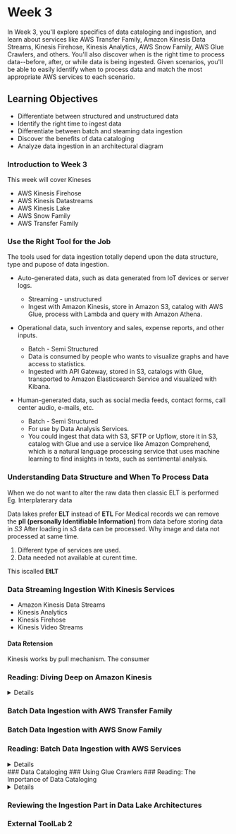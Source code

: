# Week 3

In Week 3, you'll explore specifics of data cataloging and ingestion, and learn about services like AWS Transfer Family, Amazon Kinesis Data Streams, Kinesis Firehose, Kinesis Analytics, AWS Snow Family, AWS Glue Crawlers, and others. You'll also discover when is the right time to process data--before, after, or while data is being ingested. Given scenarios, you'll be able to easily identify when to process data and match the most appropriate AWS services to each scenario.

## Learning Objectives
* Differentiate between structured and unstructured data
* Identify the right time to ingest data
* Differentiate between batch and steaming data ingestion
* Discover the benefits of data cataloging
* Analyze data ingestion in an architectural diagram

### Introduction to Week 3
This week will cover Kineses
* AWS Kinesis Firehose
* AWS Kinesis Datastreams
* AWS Kinesis Lake
* AWS Snow Family
* AWS Transfer Family

### Use the Right Tool for the Job
The tools used for data ingestion totally depend upon the data structure, type and pupose of data ingestion. 
* Auto-generated data, such as data generated from IoT devices or server logs. 
  * Streaming - unstructured
  * Ingest with Amazon Kinesis, store in Amazon S3, catalog with AWS Glue, process with Lambda and query with Amazon Athena. 

* Operational data, such inventory and sales, expense reports, and other inputs. 
  * Batch - Semi Structured 
  * Data is consumed by people who wants to visualize graphs and have access to statistics. 
  * Ingested with API Gateway, stored in S3, catalogs with Glue, transported to Amazon Elasticsearch Service and visualized with Kibana.

* Human-generated data, such as social media feeds, contact forms, call center audio, e-mails, etc. 
  * Batch - Semi Structured
  * For use by Data Analysis Services. 
  * You could ingest that data with S3, SFTP or Upflow, store it in S3, catalog with Glue and use a service like Amazon Comprehend, which is a natural language processing service that uses machine learning to find insights in texts, such as sentimental analysis. 

### Understanding Data Structure and When To Process Data

When we do not want to alter the raw data then classic ELT is performed
Eg. Interplaterary data 

Data lakes prefer **ELT** instead of **ETL**
For Medical records we can remove the **pII (personally Identifiable Information)** from data before storing data in *S3*
After loading in s3 data can be processed.
Why image and data not processed at same time.

1. Different type of services are used.
2. Data needed not available at curent time.

This iscalled **EtLT**

### Data Streaming Ingestion With Kinesis Services

* Amazon Kinesis Data Streams
* Kinesis Analytics
* Kinesis Firehose
* Kinesis Video Streams
#### Data Retension 
Kinesis works by pull mechanism. The consumer 
### Reading: Diving Deep on Amazon Kinesis

<details>

#### AWS Kinesis Family 
Amazon Kinesis makes it easy to collect, process, and analyze real-time, streaming data so you can get timely insights and react quickly to new information. Amazon Kinesis offers key capabilities to cost-effectively process streaming data at any scale, along with the flexibility to choose the tools that best suit the requirements of your application. With Amazon Kinesis, you can ingest real-time data such as video, audio, application logs, website clickstreams, and IoT telemetry data for machine learning, analytics, and other applications. Amazon Kinesis enables you to process and analyze data as it arrives and respond instantly instead of having to wait until all your data is collected before the processing can begin.

More info: https://aws.amazon.com/kinesis/

#### Amazon Kinesis Data Streams
Amazon Kinesis Data Streams (KDS) is a massively scalable and durable real-time data streaming service. KDS can continuously capture gigabytes of data per second from hundreds of thousands of sources such as website clickstreams, database event streams, financial transactions, social media feeds, IT logs, and location-tracking events. The data collected is available in milliseconds to enable real-time analytics use cases such as real-time dashboards, real-time anomaly detection, dynamic pricing, and more.

More info: https://aws.amazon.com/kinesis/data-streams/

#### Amazon Kinesis Firehose
Amazon Kinesis Data Firehose is the easiest way to reliably load streaming data into data lakes, data stores, and analytics services. It can capture, transform, and deliver streaming data to Amazon S3, Amazon Redshift, Amazon Elasticsearch Service, generic HTTP endpoints, and service providers like Datadog, New Relic, MongoDB, and Splunk. It is a fully managed service that automatically scales to match the throughput of your data and requires no ongoing administration. It can also batch, compress, transform, and encrypt your data streams before loading, minimizing the amount of storage used and increasing security.

More info: https://aws.amazon.com/kinesis/data-firehose/?kinesis-blogs.sort-by=item.additionalFields.createdDate&kinesis-blogs.sort-order=desc

#### Amazon Kinesis Data Analytics
Amazon Kinesis Data Analytics is the easiest way to transform and analyze streaming data in real time with Apache Flink. Apache Flink is an open source framework and engine for processing data streams. Amazon Kinesis Data Analytics reduces the complexity of building, managing, and integrating Apache Flink applications with other AWS services. Amazon Kinesis Data Analytics takes care of everything required to run streaming applications continuously, and scales automatically to match the volume and throughput of your incoming data. With Amazon Kinesis Data Analytics, there are no servers to manage, no minimum fee or setup cost, and you only pay for the resources your streaming applications consume.

More info: https://aws.amazon.com/kinesis/data-analytics/

#### Amazon Kinesis Analytics In-Application Streams and Pumps
When you configure application input, you map a streaming source to an in-application stream that is created. Data continuously flows from the streaming source into the in-application stream. An in-application stream works like a table that you can query using SQL statements, but it's called a stream because it represents continuous data flow.

More info: https://docs.aws.amazon.com/kinesisanalytics/latest/dev/streams-pumps.html
</details>

### Batch Data Ingestion with AWS Transfer Family
### Batch Data Ingestion with AWS Snow Family
### Reading: Batch Data Ingestion with AWS Services
<details>

### Data Ingestion Methods
One of the core capabilities of a data lake architecture is the ability to quickly and easily ingest multiple types of data, such as real-time streaming data and bulk data assets from on-premises storage platforms, as well as data generated and processed by legacy on-premises platforms, such as mainframes and data warehouses. AWS provides services and capabilities to cover all of these scenarios.

More info: https://docs.aws.amazon.com/whitepapers/latest/building-data-lakes/data-ingestion-methods.html

#### AWS Snow Family
The AWS Snow Family helps customers that need to run operations in austere, non-data center environments, and in locations where there's lack of consistent network connectivity. The Snow Family, comprised of AWS Snowcone, AWS Snowball, and AWS Snowmobile, offers a number of physical devices and capacity points, most with built-in computing capabilities. These services help physically transport up to exabytes of data into and out of AWS. Snow Family devices are owned and managed by AWS and integrate with AWS security, monitoring, storage management, and computing capabilities.

AWS Snowcone Launch - A Small, Portable, Rugged, and Secure Edge Computing and Data Transfer Device
Check the very funny and informative video at: https://www.youtube.com/watch?v=9euPWOLtzuw 

AWS Snowcone is the smallest member of the AWS Snow Family of edge computing and data transfer devices. Snowcone is portable, rugged, and secure – small and light enough to fit in a backpack, and able to withstand harsh environments. Customers use Snowcone to deploy applications at the edge, and to collect data, process it locally, and move it to AWS either offline (by shipping the device to AWS) or online (by using AWS DataSync on Snowcone to send the data to AWS over the network).

#### AWS Snowcone 
AWS Snowcone is the smallest member of the AWS Snow Family of edge computing, edge storage, and data transfer devices, weighing in at 4.5 pounds (2.1 kg) with 8 terabytes of usable storage. Snowcone is ruggedized, secure, and purpose-built for use outside of a traditional data center. Its small form factor makes it a perfect fit for tight spaces or where portability is a necessity. You can use Snowcone in backpacks on first responders, or for IoT, vehicular, and even drone use cases. You can execute compute applications at the edge, and you can ship the device with data to AWS for offline data transfer, or you can transfer data online with AWS DataSync from edge locations.

More info: https://aws.amazon.com/snowcone/?sc_channel=EL&sc_campaign=Anim_Explainer_2020_vid%20&sc_medium=YouTube&sc_content=video7023&sc_detail=MIGRATION&TRANSFER&sc_country=US

#### Using AWS OpsHub for Snow Family to Manage Devices
The Snow Family Devices now offer a user-friendly tool, AWS OpsHub for Snow Family, that you can use to manage your devices and local AWS services. You use AWS OpsHub on a client computer to perform tasks such as unlocking and configuring single or clustered devices, transferring files, and launching and managing instances running on Snow Family Devices. You can use AWS OpsHub to manage both the Storage Optimized and Compute Optimized device types and the Snow device. The AWS OpsHub application is available at no additional cost to you.

More info: https://docs.aws.amazon.com/snowball/latest/developer-guide/aws-opshub.html

#### Enable password authentication for AWS Transfer Family using AWS Secrets Manager (updated)
More info: https://aws.amazon.com/blogs/storage/enable-password-authentication-for-aws-transfer-family-using-aws-secrets-manager-updated/

#### AWS Transfer for SFTP – Fully Managed SFTP Service for Amazon S3 
This blog post contain further information on how to configure AWS Transfer for SFTP.

More info: https://aws.amazon.com/blogs/aws/new-aws-transfer-for-sftp-fully-managed-sftp-service-for-amazon-s3/


</details>
### Data Cataloging
### Using Glue Crawlers
### Reading: The Importance of Data Cataloging
<details>

#### Data Cataloging
More info: https://docs.aws.amazon.com/whitepapers/latest/building-data-lakes/data-cataloging.html

The earliest challenges that inhibited building a data lake were keeping track of all of the raw assets as they were loaded into the data lake, and then tracking all of the new data assets and versions that were created by data transformation, data processing, and analytics. Thus, an essential component of an Amazon S3-based data lake is the data catalog. The data catalog provides a query-able interface of all assets stored in the data lake’s S3 buckets. The data catalog is designed to provide a single source of truth about the contents of the data lake.

There are two general forms of a data catalog: a comprehensive data catalog that contains information about all assets that have been ingested into the S3 data lake, and a Hive Metastore Catalog (HCatalog) that contains information about data assets that have been transformed into formats and table definitions that are usable by analytics tools like Amazon Athena, Amazon Redshift, Amazon Redshift Spectrum, and Amazon EMR. The two catalogs are not mutually exclusive and both may exist. The comprehensive data catalog can be used to search for all assets in the data lake, and the HCatalog can be used to discover and query data assets in the data lake.

#### Comprehensive Data Catalog 
The comprehensive data catalog can be created by using standard AWS services like AWS Lambda, Amazon DynamoDB, and Amazon Elasticsearch Service (Amazon ES). At a high level, Lambda triggers are used to populate DynamoDB tables with object names and metadata when those objects are put into Amazon S3 then Amazon ES is used to search for specific assets, related metadata, and data classifications. The following figure shows a high-level architectural overview of this solution.

![image](https://user-images.githubusercontent.com/4485129/118430578-fc3a8800-b6f1-11eb-810d-49b8a23b9cd4.png)

#### HCatalog with AWS Glue 
AWS Glue can be used to create a Hive-compatible Metastore Catalog of data stored in an Amazon S3-based data lake. To use AWS Glue to build your data catalog, register your data sources with AWS Glue in the AWS Management Console. AWS Glue will then crawl your S3 buckets for data sources and construct a data catalog using pre-built classifiers for many popular source formats and data types, including JSON, CSV, Parquet, and more. You may also add your own classifiers or choose classifiers from the AWS Glue community to add to your crawls to recognize and catalog other data formats. The AWS Glue-generated catalog can be used by Amazon Athena, Amazon Redshift, Amazon Redshift Spectrum, and Amazon EMR, as well as third-party analytics tools that use a standard Hive Metastore Catalog. 

More info: https://docs.aws.amazon.com/whitepapers/latest/building-data-lakes/data-cataloging.html

#### Data Ingestion Methods
One of the core capabilities of a data lake architecture is the ability to quickly and easily ingest multiple types of data, such as real-time streaming data and bulk data assets from on-premises storage platforms, as well as data generated and processed by legacy on-premises platforms, such as mainframes and data warehouses. AWS provides services and capabilities to cover all of these scenarios.

More info: https://docs.aws.amazon.com/whitepapers/latest/building-data-lakes/data-ingestion-methods.html

#### Future Proofine the Data Lake
A data lake built on AWS can immediately solve a broad range of business analytics challenges and quickly provide value to your business. However, business needs are constantly evolving, AWS and the analytics partner ecosystem are rapidly evolving and adding new services and capabilities, as businesses and their data lake users achieve more experience and analytics sophistication over time. Therefore, it’s important that the data lake can seamlessly and non-disruptively evolve as needed.

AWS futureproofs your data lake with a standardized storage solution that grows with your organization by ingesting and storing all of your business’s data assets on a platform with virtually unlimited scalability and well-defined APIs and integrates with a wide variety of data processing tools. This allows you to add new capabilities to your data lake as you need them without infrastructure limitations or barriers. Additionally, you can perform agile analytics experiments against data lake assets to quickly explore new processing methods and tools, and then scale the promising ones into production without the need to build new infrastructure, duplicate and/or migrate data, and have users migrate to a new platform. In closing, a data lake built on AWS allows you to evolve your business around your data assets, and to use these data assets to quickly and agilely drive more business value and competitive differentiation without limits. 
 
</details>

### Reviewing the Ingestion Part in Data Lake Architectures
### External ToolLab 2
